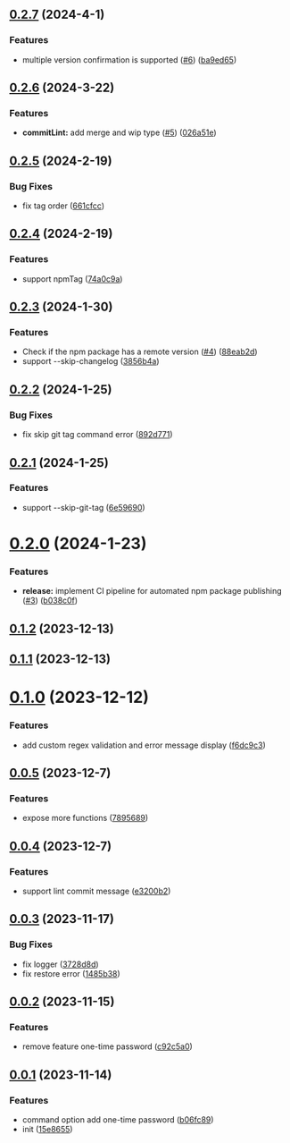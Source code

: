 ## [0.2.7](https://github.com/varletjs/release/compare/v0.2.6...v0.2.7) (2024-4-1)


### Features

* multiple version confirmation is supported ([#6](https://github.com/varletjs/release/issues/6)) ([ba9ed65](https://github.com/varletjs/release/commit/ba9ed653cae7320dfe2f6c8d9de2f24ca93ef133))



## [0.2.6](https://github.com/varletjs/release/compare/v0.2.5...v0.2.6) (2024-3-22)


### Features

* **commitLint:** add merge and wip type ([#5](https://github.com/varletjs/release/issues/5)) ([026a51e](https://github.com/varletjs/release/commit/026a51e62fafe5391d3c9b1320ae33f76ea0d961))



## [0.2.5](https://github.com/varletjs/release/compare/v0.2.4...v0.2.5) (2024-2-19)


### Bug Fixes

* fix tag order ([661cfcc](https://github.com/varletjs/release/commit/661cfccab9aa771d1b196219b525b78ead110478))



## [0.2.4](https://github.com/varletjs/release/compare/v0.2.3...v0.2.4) (2024-2-19)


### Features

* support npmTag ([74a0c9a](https://github.com/varletjs/release/commit/74a0c9a235e97b8c1ed167faea54184fe7dfda48))



## [0.2.3](https://github.com/varletjs/release/compare/v0.2.2...v0.2.3) (2024-1-30)


### Features

* Check if the npm package has a remote version ([#4](https://github.com/varletjs/release/issues/4)) ([88eab2d](https://github.com/varletjs/release/commit/88eab2d450681e05281a383224a75587520e3a77))
* support --skip-changelog ([3856b4a](https://github.com/varletjs/release/commit/3856b4a41f5152d9ad3eb0c49673416c1228bbbb))



## [0.2.2](https://github.com/varletjs/release/compare/v0.2.1...v0.2.2) (2024-1-25)


### Bug Fixes

* fix skip git tag command error ([892d771](https://github.com/varletjs/release/commit/892d7712e57383eca8e291c02eed48afae564b9f))



## [0.2.1](https://github.com/varletjs/release/compare/v0.2.0...v0.2.1) (2024-1-25)


### Features

* support --skip-git-tag ([6e59690](https://github.com/varletjs/release/commit/6e596905437c4d08a31577690d08a5dbdc0d0007))



# [0.2.0](https://github.com/varletjs/release/compare/v0.1.2...v0.2.0) (2024-1-23)


### Features

* **release:** implement CI pipeline for automated npm package publishing ([#3](https://github.com/varletjs/release/issues/3)) ([b038c0f](https://github.com/varletjs/release/commit/b038c0fd966b8764beacc8c45d2b96dbbceae62b))



## [0.1.2](https://github.com/varletjs/release/compare/v0.1.1...v0.1.2) (2023-12-13)



## [0.1.1](https://github.com/varletjs/release/compare/v0.1.0...v0.1.1) (2023-12-13)



# [0.1.0](https://github.com/varletjs/release/compare/v0.0.5...v0.1.0) (2023-12-12)


### Features

* add custom regex validation and error message display ([f6dc9c3](https://github.com/varletjs/release/commit/f6dc9c3ebb05af25d3aa01ce2a51c776daeac7c9))



## [0.0.5](https://github.com/varletjs/release/compare/v0.0.4...v0.0.5) (2023-12-7)


### Features

* expose more functions ([7895689](https://github.com/varletjs/release/commit/7895689306a73d5ef3b59e4759e2a603b47a40a7))



## [0.0.4](https://github.com/varletjs/release/compare/v0.0.3...v0.0.4) (2023-12-7)


### Features

* support lint commit message ([e3200b2](https://github.com/varletjs/release/commit/e3200b2795a93213eab75af68674b1a6ea5327cf))



## [0.0.3](https://github.com/varletjs/release/compare/v0.0.2...v0.0.3) (2023-11-17)


### Bug Fixes

* fix logger ([3728d8d](https://github.com/varletjs/release/commit/3728d8d36809c4eb6ef49017c146f5763ec69237))
* fix restore error ([1485b38](https://github.com/varletjs/release/commit/1485b3830056e8e27fb3cedc0100e0db08727056))



## [0.0.2](https://github.com/varletjs/release/compare/v0.0.1...v0.0.2) (2023-11-15)


### Features

* remove feature one-time password ([c92c5a0](https://github.com/varletjs/release/commit/c92c5a07cfab6e7a3c4fde7963b4a7a536b23acc))



## [0.0.1](https://github.com/varletjs/release/compare/15e865524628c2dd7db31de8c3052a6f1e3d2276...v0.0.1) (2023-11-14)


### Features

* command option add one-time password ([b06fc89](https://github.com/varletjs/release/commit/b06fc893e9c05985fd65bc814e2c33851144c497))
* init ([15e8655](https://github.com/varletjs/release/commit/15e865524628c2dd7db31de8c3052a6f1e3d2276))



